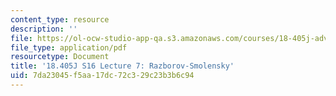 ```yaml
---
content_type: resource
description: ''
file: https://ol-ocw-studio-app-qa.s3.amazonaws.com/courses/18-405j-advanced-complexity-theory-spring-2016/7da23045f5aa17dc72c329c23b3b6c94_MIT18_405JS16_Razborov.pdf
file_type: application/pdf
resourcetype: Document
title: '18.405J S16 Lecture 7: Razborov-Smolensky'
uid: 7da23045-f5aa-17dc-72c3-29c23b3b6c94
---
```

